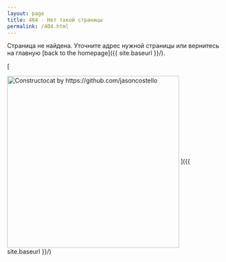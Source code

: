 ```yaml
---
layout: page
title: 404 - Нет такой страницы
permalink: /404.html
---
```


Страница не найдена. Уточните адрес нужной страницы или вернитесь на главную [back to the homepage]({{ site.baseurl }}/).
<!--- Sorry, we can't find that page that you're looking for. You can try again by going [back to the homepage]({{ site.baseurl }}/). ---> 

[
<!--- <p align="center"> --->
<img align="center" src="{{ site.baseurl }}/images/404.jpg" alt="Constructocat by https://github.com/jasoncostello" style="width: 400px;"/>
 <!--- </p> --->
 ]({{ site.baseurl }}/)

